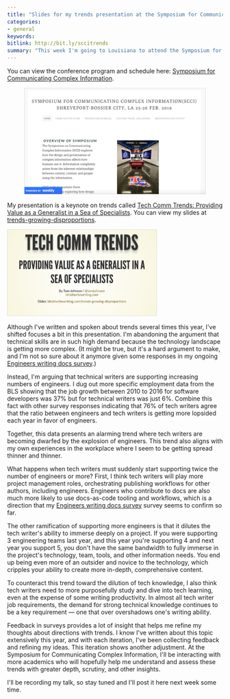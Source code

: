 ```yaml
---
title: "Slides for my trends presentation at the Symposium for Communicating Complex Information (SCCI)"
categories:
- general
keywords:
bitlink: http://bit.ly/sccitrends
summary: "This week I'm going to Louisiana to attend the Symposium for Communicating Complex Information and present on tech comm trends. You can view my slides and latest thoughts on trends here."
---
```


You can view the conference program and schedule here: <a href="https://scci2019.weebly.com/program-and-schedule.html">Symposium for Communicating Complex Information</a>.

<figure><a href="https://scci2019.weebly.com/"><img src="/images/sccihomepage.png" alt="Symposium for Communicating Complex Information (SCCI)" /></a><figcaption></figcaption></figure>

My presentation is a keynote on trends called <a href="https://scci2019.weebly.com/keynote.html">Tech Comm Trends: Providing Value as a Generalist in a Sea of Specialists</a>. You can view my slides at [trends-growing-disproportions](https://idratherbewriting.com/trends-growing-disproportions/#/).

<a href="https://idratherbewriting.com/trends-growing-disproportions/#/"><img src="/images/sccitrendspresothumb.png" style="max-width: 350px;" /></a>

Although I've written and spoken about trends several times this year, I've shifted focuses a bit in this presentation. I'm abandoning the argument that technical skills are in such high demand because the technology landscape is getting more complex. (It might be true, but it's a hard argument to make, and I'm not so sure about it anymore given some responses in my ongoing [Engineers writing docs survey](https://www.questionpro.com/t/PE5tIZduq7).)

Instead, I'm arguing that technical writers are supporting increasing numbers of engineers. I dug out more specific employment data from the BLS showing that the job growth between 2010 to 2016 for software developers was 37% but for technical writers was just 6%. Combine this fact with other survey responses indicating that 76% of tech writers agree that the ratio between engineers and tech writers is getting more lopsided each year in favor of engineers.

Together, this data presents an alarming trend where tech writers are becoming dwarfed by the explosion of engineers. This trend also aligns with my own experiences in the workplace where I seem to be getting spread thinner and thinner.

What happens when tech writers must suddenly start supporting twice the number of engineers or more? First, I think tech writers will play more project management roles, orchestrating publishing workflows for other authors, including engineers. Engineers who contribute to docs are also much more likely to use docs-as-code tooling and workflows, which is a direction that my [Engineers writing docs survey](https://www.questionpro.com/t/PE5tIZduq7) survey seems to confirm so far.

The other ramification of supporting more engineers is that it dilutes the tech writer's ability to immerse deeply on a project. If you were supporting 3 engineering teams last year, and this year you're supporting 4 and next year you support 5, you don't have the same bandwidth to fully immerse in the project's technology, team, tools, and other information needs. You end up being even more of an outsider and novice to the technology, which cripples your ability to create more in-depth, comprehensive content.

To counteract this trend toward the dilution of tech knowledge, I also think tech writers need to more purposefully study and dive into tech learning, even at the expense of some writing productivity. In almost all tech writer job requirements, the demand for strong technical knowledge continues to be a key requirement &mdash; one that over overshadows one's writing ability.

Feedback in surveys provides a lot of insight that helps me refine my thoughts about directions with trends. I know I've written about this topic extensively this year, and with each iteration, I've been collecting feedback and refining my ideas. This iteration shows another adjustment. At the Symposium for Communicating Complex Information, I'll be interacting with more academics who will hopefully help me understand and assess these trends with greater depth, scrutiny, and other insights.

I'll be recording my talk, so stay tuned and I'll post it here next week some time.
